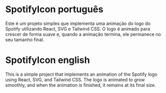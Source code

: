 # SpotifyIcon português

Este é um projeto simples que implementa uma animação do logo do Spotify utilizando React, SVG e Tailwind CSS. O logo é animado para crescer de forma suave e, quando a animação termina, ele permanece no seu tamanho final.

# SpotifyIcon english

This is a simple project that implements an animation of the Spotify logo using React, SVG, and Tailwind CSS. The logo is animated to grow smoothly, and when the animation is finished, it remains at its final size.